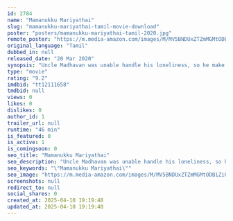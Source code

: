 ```yaml
---
id: 2784
name: "Mamanukku Mariyathai"
slug: "mamanukku-mariyathai-tamil-movie-download"
poster: "posters/mamanukku-mariyathai-tamil-2020.jpg"
remote_poster: "https://m.media-amazon.com/images/M/MV5BNDUxZTZmMGMtODBiZi00ZjBmLWI1NmYtNWYyMDE1N2MwOGFmXkEyXkFqcGdeQXVyMjUyNDg4MjA@._V1_SX300.jpg"
original_language: "Tamil"
dubbed_in: null
released_date: "20 Mar 2020"
synopsis: "Uncle Madhavan was unable handle his loneliness, so he make decision to guide his friend's son Thiru, but it backfires Uncle Madhavan.."
type: "movie"
rating: "9.2"
imdbid: "tt12111658"
tmdbid: null
views: 0
likes: 0
dislikes: 0
author_id: 1
trailer_url: null
runtime: "46 min"
is_featured: 0
is_active: 1
is_comingsoon: 0
seo_title: "Mamanukku Mariyathai"
seo_description: "Uncle Madhavan was unable handle his loneliness, so he make decision to guide his friend's son Thiru, but it backfires Uncle Madhavan.."
seo_keywords: "\"Mamanukku Mariyathai\""
seo_image: "https://m.media-amazon.com/images/M/MV5BNDUxZTZmMGMtODBiZi00ZjBmLWI1NmYtNWYyMDE1N2MwOGFmXkEyXkFqcGdeQXVyMjUyNDg4MjA@._V1_SX300.jpg"
screenshots: null
redirect_to: null
social_shares: 0
created_at: 2025-04-10 19:19:48
updated_at: 2025-04-10 19:19:48
---
```


